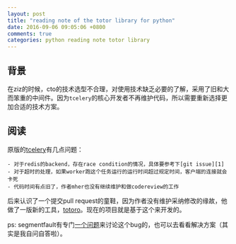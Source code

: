 ```yaml
---
layout: post
title: "reading note of the totor library for python"
date: 2016-09-06 09:05:06 +0800
comments: true
categories: python reading note totor library
---
```

## 背景
在ziz的时候，cto的技术选型不合理，对使用技术缺乏必要的了解，采用了旧和大而笨重的中间件。因为`tcelery`的核心开发者不再维护代码，所以需要重新选择更加合适的技术方案。

## 阅读
原版的[tcelery][2]有几点问题：
```
- 对于redis的backend，存在race condition的情况，具体要参考下[git issue][1]
- 对于超时的处理，如果worker跑这个任务运行的运行时间超过规定时间，客户端的连接就会卡死
- 代码时间有点旧了，作者mher也没有继续维护和做codereview的工作
```

后来认识了一个提交pull request的童鞋，因为作者没有维护采纳修改的缘故，他做了一版新的工具，[totoro][3]。现在的项目就是基于这个来开发的。

ps: segmentfault有专门[一个问题][4]来讨论这个bug的，也可以去看看解决方案（其实是我自问自答啦）。

[1]: https://github.com/Strawhatfy/tornado-celery/commit/520cf105441d0296be73f5c6931abefec7d5c6e0
[2]: https://github.com/mher/tornado-celery
[3]: https://github.com/Strawhatfy/totoro
[4]: https://segmentfault.com/q/1010000003886676/a-1020000003910702
